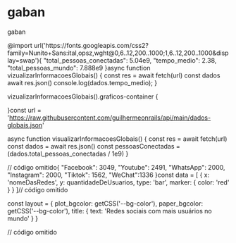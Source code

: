 # gaban
gaban
<!DOCTYPE html>
<html lang="en">
<head>
    <meta charset="UTF-8">
    <meta name="viewport" content="width=device-width, initial-scale=1.0">
    <title>Document</title>
</head>
<body>

</body>
</html>@import url('https://fonts.googleapis.com/css2?family=Nunito+Sans:ital,opsz,wght@0,6..12,200..1000;1,6..12,200..1000&display=swap'){
  "total_pessoas_conectadas": 5.04e9,
  "tempo_medio": 2.38,
  "total_pessoas_mundo": 7.888e9
}async function vizualizarInformacoesGlobais() {
  const res = await fetch(url)
  const dados await res.json()
  console.log(dados.tempo_medio);
}

vizualizarInformacoesGlobais().graficos-container {

}const url = 'https://raw.githubusercontent.com/guilhermeonrails/api/main/dados-globais.json'

async function visualizarInformacoesGlobais() {
  const res = await fetch(url)
  const dados = await res.json()
  const pessoasConectadas = (dados.total_pessoas_conectadas / 1e9)
}

// código omitido{
    "Facebook": 3049,
    "Youtube": 2491,
    "WhatsApp": 2000,
    "Instagram": 2000,
    "Tiktok": 1562,
    "WeChat":1336
}const data = [
  {
    x: 'nomeDasRedes',
    y: quantidadeDeUsuarios,
    type: 'bar',
    marker: {
      color: 'red'
    }
  }
]// código omitido

const layout = {
  plot_bgcolor: getCSS('--bg-color'),
  paper_bgcolor: getCSS('--bg-color'),
  title: {
    text: 'Redes sociais com mais usuários no mundo'
  }
}

// código omitido
